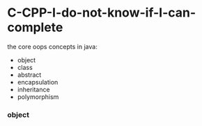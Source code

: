 # C-CPP-I-do-not-know-if-I-can-complete

the core oops concepts in java: 

- object 
- class
- abstract
- encapsulation
- inheritance
- polymorphism

### object

